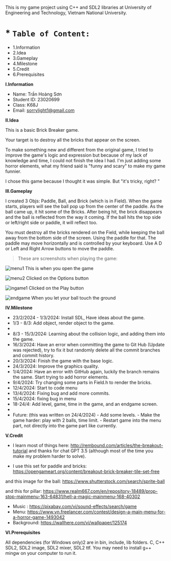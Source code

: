 This is my game project using C++ and SDL2 libraries at University of Engineering and Technology, Vietnam National University.


#  * **`Table of Content:`**

* 1.Information
* 2.Idea
* 3.Gameplay
* 4.Milestone
* 5.Credit
* 6.Prerequisites






 **I.Information**
* Name: Trần Hoàng Sơn
* Student ID: 23020699
* Class: K68J
* Email: sorrylight1@gmail.com


**II.Idea**

This is a basic Brick Breaker game.

Your target is to destroy all the bricks that appear on the screen.

To make something new and different from the original game, I tried to improve the game's logic and expression but because of my lack of knowledge and time, I could not finish the idea I had.
I'm just adding some horror elements, what my friend said is "funny and scary" to make my game funnier.

I chose this game because I thought it was simple. But  "it's tricky, right? "



**III.Gameplay**


 
I created 3 Objs: Paddle, Ball, and Brick (which is in Field).
When the game starts, players will see the ball pop up from the center of the paddle. As the ball came up, it hit some of the Bricks. After being hit, the brick disappears and the ball is reflected from the way it coming. 
If the ball hits the top side or left/right side or paddle, it will reflect too.

You must destroy all the bricks rendered on the Field, while keeping the ball away from the bottom side of the screen. Using the paddle for that.
The paddle may move horizontally and is controlled by your keyboard. Use A D or Left and Right Arrow buttons to move the paddle.


> These are screenshots when playing the game:


![menu1](https://github.com/johnson1401/BTL/assets/160694445/01034f6e-b475-44c2-a685-18702fba9873)
This is when you open the game

![menu2](https://github.com/johnson1401/BTL/assets/160694445/72c7a3dd-975c-4ef9-8a02-6065a5f4bd76)
Clicked on the Options button

![ingame1](https://github.com/johnson1401/BTL/assets/160694445/9d0f7f03-b172-4757-969a-48408d9046b7)
Clicked on the Play button

![endgame](https://github.com/johnson1401/BTL/assets/160694445/c4d9756a-d56a-4e83-a3c4-79a6ce3b86d5)
When you let your ball touch the ground



**IV.Milestone**


* 23/2/2024 - 1/3/2024: Install SDL, Have ideas about the game.
* 1/3 - 8/3: Add object, render object to the game.
* 
* 8/3 - 15/3/2024: Learning about the collision logic, and adding them into the game.
* 16/3/2024: Have an error when committing the game to Git Hub (Update was rejected), try to fix it but randomly delete all the commit branches and commit history.
* 20/3/2024: Finish the game with the base logic.
* 24/3/2024: Improve the graphics quality.
* 1/4/2024: Have an error with GitHub again, luckily the branch remains the same. Start trying to add horror elements.
* 9/4/2024: Try changing some parts in Field.h to render the bricks.
* 12/4/2024: Start to code menu
* 13/4/2024: Fixing bug and add more commits.
* 15/4/2024: fixing bug in menu
* 18-24/4: Add level, game, time in the game, and an endgame screen.
* 
* Future: (this was written on 24/4/2024) 
        - Add some levels.
        - Make the game harder: play with 2 balls, time limit.
        - Restart game into the menu part, not directly into the game part like currently.



**V.Credit**

* I learn most of things here: http://rembound.com/articles/the-breakout-tutorial
and thanks for chat GPT 3.5 (although most of the time you make my problem harder to solve).

* I use this set for paddle and bricks: https://opengameart.org/content/breakout-brick-breaker-tile-set-free

and this image for the ball: https://www.shutterstock.com/search/sprite-ball

and this for pillar: https://www.realm667.com/en/repository-18489/prop-stop-mainmenu-163-64831/hell-a-magic-mainmenu-168-40302

* Music : https://pixabay.com/vi/sound-effects/search/game
* Menu: https://www.vn.freelancer.com/contest/design-a-main-menu-for-a-horror-game-1493042
* Background: https://wallhere.com/vi/wallpaper/125174

**VI.Prerequisites**

All dependencies (for Windows only)2 are in bin, include, lib folders.
C, C++ SDL2, SDL2 image, SDL2 mixer, SDL2 ttf.
You may need to install g++ mingw on your computer to run it.

